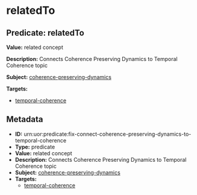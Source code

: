 # relatedTo

## Predicate: relatedTo

**Value:** related concept

**Description:** Connects Coherence Preserving Dynamics to Temporal Coherence topic

**Subject:** [coherence-preserving-dynamics](../Concepts/coherence-preserving-dynamics.md)

**Targets:**

- [temporal-coherence](../Concepts/temporal-coherence.md)

## Metadata

- **ID:** urn:uor:predicate:fix-connect-coherence-preserving-dynamics-to-temporal-coherence
- **Type:** predicate
- **Value:** related concept
- **Description:** Connects Coherence Preserving Dynamics to Temporal Coherence topic
- **Subject:** [coherence-preserving-dynamics](../Concepts/coherence-preserving-dynamics.md)
- **Targets:**
  - [temporal-coherence](../Concepts/temporal-coherence.md)

